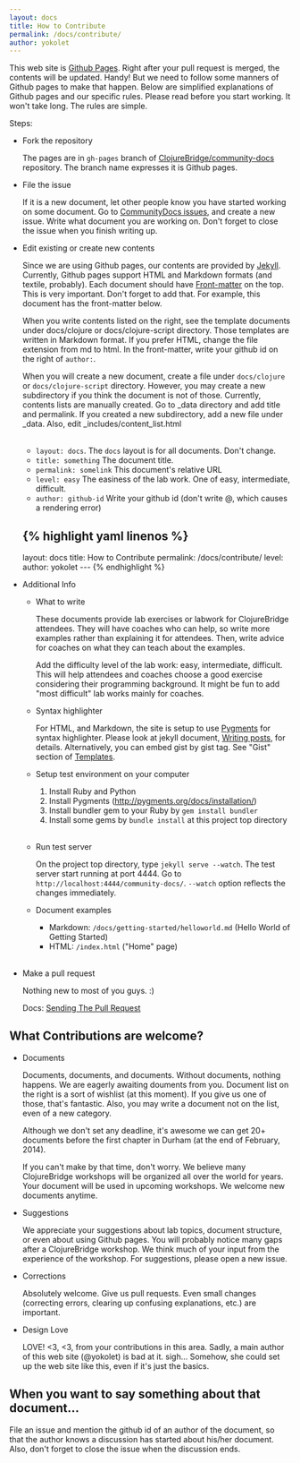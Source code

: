 ```yaml
---
layout: docs
title: How to Contribute
permalink: /docs/contribute/
author: yokolet
---
```


This web site is [Github Pages](http://pages.github.com/).
Right after your pull request is merged, the contents will be updated. Handy!
But we need to follow some manners of Github pages to make that happen.
Below are simplified explanations of Github pages and our specific rules.
Please read before you start working. It won't take long. The rules are simple.

Steps:

- Fork the repository

    The pages are in `gh-pages` branch of [ClojureBridge/community-docs](https://github.com/ClojureBridge/community-docs) repository. The branch name expresses it is Github pages.

- File the issue

    If it is a new document, let other people know you have started working on some document.
    Go to [CommunityDocs issues](https://github.com/ClojureBridge/community-docs/issues?page=1&state=open), and create a new issue. Write what document you are working on.
    Don't forget to close the issue when you finish writing up.

- Edit existing or create new contents

    Since we are using Github pages, our contents are provided by [Jekyll](http://jekyllrb.com/docs/home/). Currently, Github pages support HTML and Markdown formats (and textile, probably). Each document should have [Front-matter](http://jekyllrb.com/docs/frontmatter/) on the top. This is very important. Don't forget to add that. For example, this document has the front-matter below.

    When you write contents listed on the right, see the template documents under docs/clojure or docs/clojure-script directory. Those templates are written in Markdown format. If you prefer HTML, change the file extension from md to html. In the front-matter, write your github id on the right of `author:`.

    When you will create a new document, create a file under `docs/clojure` or `docs/clojure-script` directory. However, you may create a new subdirectory if you think the document is not of those. Currently, contents lists are manually created. Go to _data directory and add title and permalink. If you created a new subdirectory, add a new file under _data. Also, edit _includes/content_list.html<br/><br/>


    - `layout: docs`. The `docs` layout is for all documents. Don't change.
    - `title: something` The document title.
    - `permalink: somelink` This document's relative URL
    - `level: easy` The easiness of the lab work. One of easy, intermediate, difficult.
    - `author: github-id` Write your github id (don't write @, which causes a rendering error)


    {% highlight yaml linenos %}
    ---
    layout: docs
    title: How to Contribute
    permalink: /docs/contribute/
    level: 
    author: yokolet
    --- {% endhighlight %}

- Additional Info

  - What to write

    These documents provide lab exercises or labwork for ClojureBridge attendees. They will have coaches who can help, so write more examples rather than explaining it for attendees. Then, write advice for coaches on what they can teach about the examples.

    Add the difficulty level of the lab work: easy, intermediate, difficult. This will help attendees and coaches choose a good exercise considering their programming background. It might be fun to add "most difficult" lab works mainly for coaches.

  - Syntax highlighter

    For HTML, and Markdown, the site is setup to use [Pygments](http://pygments.org/docs/) for syntax highlighter. Please look at jekyll document, [Writing posts](http://jekyllrb.com/docs/posts/), for details. Alternatively, you can embed gist by gist tag. See "Gist" section of [Templates](http://jekyllrb.com/docs/templates/).

  - Setup test environment on your computer

    1. Install Ruby and Python
    2. Install Pygments (http://pygments.org/docs/installation/)
    3. Install bundler gem to your Ruby by `gem install bundler`
    4. Install some gems by `bundle install` at this project top directory<br/><br/>

  - Run test server

    On the project top directory, type `jekyll serve --watch`. The test server start running at port 4444. Go to `http://localhost:4444/community-docs/`. `--watch` option reflects the changes immediately.

  - Document examples

    * Markdown: `/docs/getting-started/helloworld.md` (Hello World of Getting Started)
    * HTML: `/index.html` ("Home" page)<br/><br/>

- Make a pull request

    Nothing new to most of you guys. :)

    Docs:
    [Sending The Pull Request](https://help.github.com/articles/using-pull-requests#sending-the-pull-request)


## What Contributions are welcome?

- Documents

    Documents, documents, and documents. Without documents, nothing happens.
We are eagerly awaiting douments from you.
Document list on the right is a sort of wishlist (at this moment).
If you give us one of those, that's fantastic.
Also, you may write a document not on the list, even of a new category.

    Although we don't set any deadline,
it's awesome we can get 20+ documents before the first chapter in Durham (at the end of February, 2014).

    If you can't make by that time, don't worry.
We believe many ClojureBridge workshops will be organized all over the world for years.
Your document will be used in upcoming workshops.
We welcome new documents anytime.


- Suggestions

    We appreciate your suggestions about lab topics, document structure,
or even about using Github pages.
You will probably notice many gaps after a ClojureBridge workshop.
We think much of your input from the experience of the workshop.
For suggestions, please open a new issue.


- Corrections

    Absolutely welcome. Give us pull requests.
Even small changes (correcting errors, clearing up confusing explanations, etc.) are important.


- Design Love

    LOVE! <3, <3, from your contributions in this area.
Sadly, a main author of this web site (@yokolet) is bad at it. sigh...
Somehow, she could set up the web site like this, even if it's just the basics.


## When you want to say something about that document...

File an issue and mention the github id of an author of the document,
so that the author knows a discussion has started about his/her document.
Also, don't forget to close the issue when the discussion ends.
